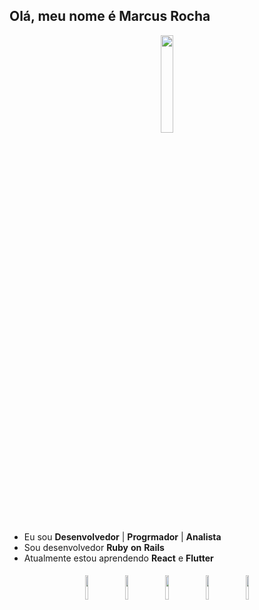 ## Olá, meu nome é Marcus Rocha
<p align="center">
<img width="20%" src="https://img.icons8.com/ios-filled/96/000000/programming.png"/>
</p>

- Eu sou **Desenvolvedor** | **Progrmador** | **Analista**
- Sou desenvolvedor **Ruby** **on** **Rails**
- Atualmente estou aprendendo **React** e **Flutter**

<p align="center">
	<img width="10%" style="padding:5px" src="https://img.icons8.com/color/48/null/ruby-programming-language.png"/>
	<img width="10%" style="padding:5px" src="https://icons8.com/icon/123603/react-native"/>
	<img width="10%" style="padding:5px" src="https://icons8.com/icon/7I3BjCqe9rjG/flutter"/>
	<img width="10%" style="padding:5px" src="https://img.icons8.com/color/144/000000/javascript.png"/>
	<img width="10%" style="padding:5px" src="https://icons8.com/icon/13406/sql"/>
</p>
